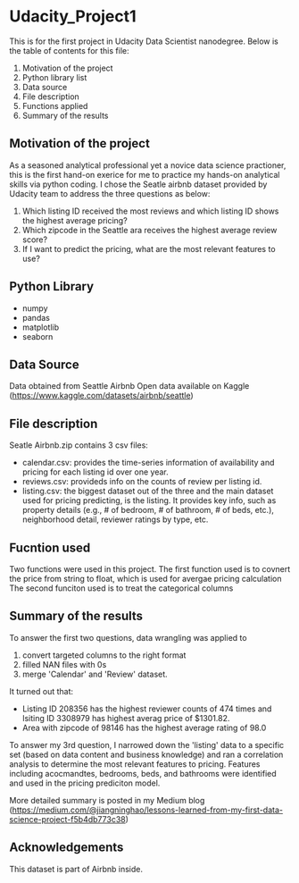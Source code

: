 # Udacity_Project1
This is for the first project in Udacity Data Scientist nanodegree. Below is the table of contents for this file: 
1. Motivation of the project
2. Python library list
3. Data source
4. File description
5. Functions applied 
6. Summary of the results

## Motivation of the project 

As a seasoned analytical professional yet a novice data science practioner, this is the first hand-on exerice for me to practice my hands-on analytical skills via python coding. I chose the Seatle airbnb dataset provided by Udacity team to address the three questions as below: 
1. Which listing ID received the most reviews and which listing ID shows the highest average pricing?  
2. Which zipcode in the Seattle ara receives the highest average review score? 
3. If I want to predict the pricing, what are the most relevant features to use? 

## Python Library 
- numpy
- pandas
- matplotlib
- seaborn

## Data Source

Data obtained from Seattle Airbnb Open data available on Kaggle (https://www.kaggle.com/datasets/airbnb/seattle)

## File description 

Seatle Airbnb.zip contains 3 csv files: 
- calendar.csv:  provides the time-series information of availability and pricing for each listing id over one year. 
- reviews.csv: provideds info on the counts of review per listing id. 
- listing.csv: the biggest dataset out of the three and the main dataset used for pricing predicting, is the listing. It provides key info, such as property details (e.g., # of bedroom, # of bathroom, # of beds, etc.), neighborhood detail, reviewer ratings by type, etc. 

## Fucntion used 
Two functions were used in this project.
The first function used is to covnert the price from string to float, which is used for avergae pricing calculation 
The second funciton used is to treat the categorical columns

## Summary of the results
To answer the first two questions, data wrangling was applied to 
1) convert targeted columns to the right format
2) filled NAN files with 0s 
3) merge  'Calendar' and 'Review' dataset. 

It turned out that: 
  - Listing ID 208356 has the highest reviewer counts of 474 times and lsiting ID 3308979 has highest averag price of $1301.82. 
  - Area with zipcode of 98146 has the highest average rating of 98.0

To answer my 3rd question, I narrowed down the 'listing' data to a specific set (based on data content and business knowledge) and ran a correlation analysis to determine the most relevant features to pricing. Features including acocmandtes, bedrooms, beds, and bathrooms were identified and used in the pricing prediciton model. 

More detailed summary is posted in my Medium blog (https://medium.com/@jiangninghao/lessons-learned-from-my-first-data-science-project-f5b4db773c38)

## Acknowledgements
This dataset is part of Airbnb inside. 
